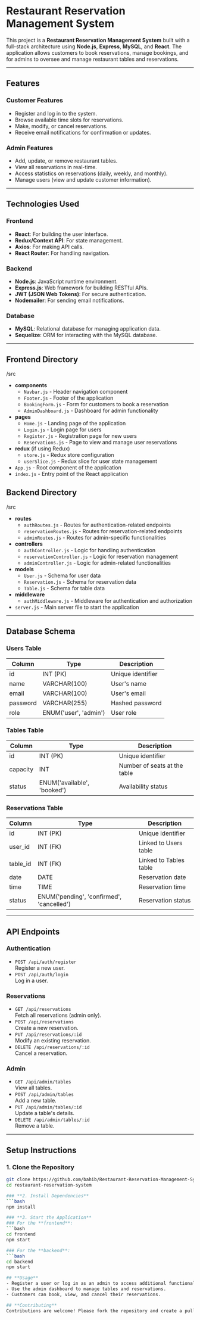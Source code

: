 # Restaurant Reservation Management System

This project is a **Restaurant Reservation Management System** built with a full-stack architecture using **Node.js**, **Express**, **MySQL**, and **React**. The application allows customers to book reservations, manage bookings, and for admins to oversee and manage restaurant tables and reservations.

---

## **Features**

### **Customer Features**
- Register and log in to the system.
- Browse available time slots for reservations.
- Make, modify, or cancel reservations.
- Receive email notifications for confirmation or updates.

### **Admin Features**
- Add, update, or remove restaurant tables.
- View all reservations in real-time.
- Access statistics on reservations (daily, weekly, and monthly).
- Manage users (view and update customer information).

---

## **Technologies Used**

### **Frontend**
- **React**: For building the user interface.
- **Redux/Context API**: For state management.
- **Axios**: For making API calls.
- **React Router**: For handling navigation.

### **Backend**
- **Node.js**: JavaScript runtime environment.
- **Express.js**: Web framework for building RESTful APIs.
- **JWT (JSON Web Tokens)**: For secure authentication.
- **Nodemailer**: For sending email notifications.

### **Database**
- **MySQL**: Relational database for managing application data.
- **Sequelize**: ORM for interacting with the MySQL database.

---

## **Frontend Directory**

/src
  - **components**
    - `Navbar.js` - Header navigation component
    - `Footer.js` - Footer of the application
    - `BookingForm.js` - Form for customers to book a reservation
    - `AdminDashboard.js` - Dashboard for admin functionality
  - **pages**
    - `Home.js` - Landing page of the application
    - `Login.js` - Login page for users
    - `Register.js` - Registration page for new users
    - `Reservations.js` - Page to view and manage user reservations
  - **redux** (if using Redux)
    - `store.js` - Redux store configuration
    - `userSlice.js` - Redux slice for user state management
  - `App.js` - Root component of the application
  - `index.js` - Entry point of the React application

## **Backend Directory**

/src
  - **routes**
    - `authRoutes.js` - Routes for authentication-related endpoints
    - `reservationRoutes.js` - Routes for reservation-related endpoints
    - `adminRoutes.js` - Routes for admin-specific functionalities
  - **controllers**
    - `authController.js` - Logic for handling authentication
    - `reservationController.js` - Logic for reservation management
    - `adminController.js` - Logic for admin-related functionalities
  - **models**
    - `User.js` - Schema for user data
    - `Reservation.js` - Schema for reservation data
    - `Table.js` - Schema for table data
  - **middleware**
    - `authMiddleware.js` - Middleware for authentication and authorization
  - `server.js` - Main server file to start the application

---

## **Database Schema**

### **Users Table**
| Column    | Type                    | Description                 |
|-----------|-------------------------|-----------------------------|
| id        | INT (PK)                | Unique identifier           |
| name      | VARCHAR(100)            | User's name                 |
| email     | VARCHAR(100)            | User's email                |
| password  | VARCHAR(255)            | Hashed password             |
| role      | ENUM('user', 'admin')   | User role                   |

### **Tables Table**
| Column    | Type                    | Description                 |
|-----------|-------------------------|-----------------------------|
| id        | INT (PK)                | Unique identifier           |
| capacity  | INT                     | Number of seats at the table|
| status    | ENUM('available', 'booked') | Availability status    |

### **Reservations Table**
| Column    | Type                    | Description                 |
|-----------|-------------------------|-----------------------------|
| id        | INT (PK)                | Unique identifier           |
| user_id   | INT (FK)                | Linked to Users table       |
| table_id  | INT (FK)                | Linked to Tables table      |
| date      | DATE                    | Reservation date            |
| time      | TIME                    | Reservation time            |
| status    | ENUM('pending', 'confirmed', 'cancelled') | Reservation status |

---

## **API Endpoints**

### **Authentication**
- `POST /api/auth/register`  
  Register a new user.
- `POST /api/auth/login`  
  Log in a user.

### **Reservations**
- `GET /api/reservations`  
  Fetch all reservations (admin only).
- `POST /api/reservations`  
  Create a new reservation.
- `PUT /api/reservations/:id`  
  Modify an existing reservation.
- `DELETE /api/reservations/:id`  
  Cancel a reservation.

### **Admin**
- `GET /api/admin/tables`  
  View all tables.
- `POST /api/admin/tables`  
  Add a new table.
- `PUT /api/admin/tables/:id`  
  Update a table's details.
- `DELETE /api/admin/tables/:id`  
  Remove a table.

---

## **Setup Instructions**

### **1. Clone the Repository**
```bash
git clone https://github.com/bahib/Restaurant-Reservation-Management-System.git
cd restaurant-reservation-system

### **2. Install Dependencies**
```bash
npm install

### **3. Start the Application**
### For the **frontend**:
```bash
cd frontend
npm start

### For the **backend**:
```bash
cd backend
npm start

## **Usage**
- Register a user or log in as an admin to access additional functionalities.
- Use the admin dashboard to manage tables and reservations.
- Customers can book, view, and cancel their reservations.

## **Contributing**
Contributions are welcome! Please fork the repository and create a pull request with your changes.
